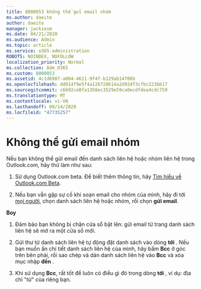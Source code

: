 ```yaml
---
title: 8000053 không thể gửi email nhóm
ms.author: daeite
author: daeite
manager: jackiesm
ms.date: 04/21/2020
ms.audience: Admin
ms.topic: article
ms.service: o365-administration
ROBOTS: NOINDEX, NOFOLLOW
localization_priority: Normal
ms.collection: Adm_O365
ms.custom: 8000053
ms.assetid: 4c1d6987-a004-4611-9f4f-b129ab14706b
ms.openlocfilehash: dd014f9e5f4a126720614a2d92df3cfbc223bb17
ms.sourcegitcommit: c6692ce0fa1358ec3529e59ca0ecdfdea4cdc759
ms.translationtype: MT
ms.contentlocale: vi-VN
ms.lasthandoff: 09/14/2020
ms.locfileid: "47735257"
---
```

# <a name="unable-to-send-group-emails"></a>Không thể gửi email nhóm

Nếu bạn không thể gửi email đến danh sách liên hệ hoặc nhóm liên hệ trong Outlook.com, hãy thử làm như sau:
  
1. Sử dụng Outlook.com beta. Để biết thêm thông tin, hãy [Tìm hiểu về Outlook.com Beta](https://support.office.com/article/e2261c7f-d413-4084-8f22-21282f42d8cf).
    
2. Nếu bạn vẫn gặp sự cố khi soạn email cho nhóm của mình, hãy đi tới [mọi người](https://outlook.live.com/people/), chọn danh sách liên hệ hoặc nhóm, rồi chọn **gửi email**.
    
 **Boy**
  
1. Đảm bảo bạn không bị chặn cửa sổ bật lên: gửi email từ trang danh sách liên hệ sẽ mở ra một cửa sổ mới.
    
2. Gửi thư từ danh sách liên hệ tự động đặt danh sách vào dòng **tới** . Nếu bạn muốn ẩn chi tiết danh sách liên hệ của mình, hãy bấm **Bcc** ở góc trên bên phải, rồi sao chép và dán danh sách liên hệ vào **Bcc** và xóa mục nhập **đến** . 
    
3. Khi sử dụng **Bcc**, rất tốt để luôn có điều gì đó trong dòng **tới** , ví dụ: địa chỉ "từ" của riêng bạn. 
    

